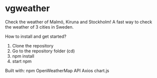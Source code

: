 # vgweather
Check the weather of Malmö, Kiruna and Stockholm!
A fast way to check the weather of 3 cities in Sweden. 

How to install and get started?
1. Clone the repository
2. Go to the repository folder (cd)
3. npm install
4. start npm

Built with: 
npm
OpenWeatherMap API
Axios
chart.js
